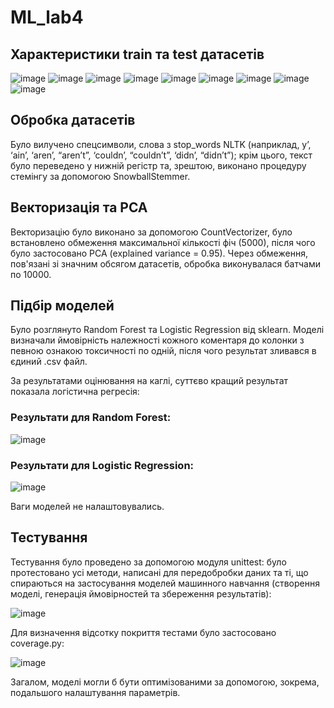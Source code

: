# ML_lab4
## Характеристики train та test датасетів
![image](https://github.com/CyberSeagull/ML_lab4/assets/62190177/49bbb089-e5f8-41d2-b36c-f500d43e5da8)
![image](https://github.com/CyberSeagull/ML_lab4/assets/62190177/728c6dbb-3e4f-4c6f-9c64-39b5174dc377)
![image](https://github.com/CyberSeagull/ML_lab4/assets/62190177/c5973c1f-75a0-46f1-9803-0730b70b9b08)
![image](https://github.com/CyberSeagull/ML_lab4/assets/62190177/d3331cac-c8ae-442d-ab0a-f67de6d2fdc1)
![image](https://github.com/CyberSeagull/ML_lab4/assets/62190177/1605486f-d986-46f0-8281-8935ea8d5524)
![image](https://github.com/CyberSeagull/ML_lab4/assets/62190177/ef352f1d-d593-49fb-bf5b-e4cdc74e69f1)
![image](https://github.com/CyberSeagull/ML_lab4/assets/62190177/1e3e7cea-cdec-4242-a4c9-f8a458ea709e)
![image](https://github.com/CyberSeagull/ML_lab4/assets/62190177/f47f7308-a4fc-472b-9e14-b7a75c21a214)
![image](https://github.com/CyberSeagull/ML_lab4/assets/62190177/3b7cb0ca-0298-49b5-adb7-72ddd787e81e)
## Обробка датасетів
Було вилучено спецсимволи, слова з stop_words NLTK (наприклад, y’, ‘ain’, ‘aren’, “aren’t”, ‘couldn’, “couldn’t”, ‘didn’, “didn’t”); крім цього, 
текст було переведено у нижній регістр та, зрештою, виконано процедуру стемінгу за допомогою SnowballStemmer.
## Векторизація та PCA
Векторизацію було виконано за допомогою CountVectorizer, було встановлено обмеження максимальної кількості фіч (5000), після чого було застосовано PCA (explained variance = 0.95). 
Через обмеження, пов'язані зі значним обсягом датасетів, обробка виконувалася батчами по 10000.
## Підбір моделей
Було розглянуто Random Forest та Logistic Regression від sklearn. Моделі визначали ймовірність належності кожного коментаря до колонки з певною ознакою токсичності по одній, 
після чого результат зливався в єдиний .csv файл.

За результатами оцінювання на каглі, суттєво кращий результат показала логістична регресія:
### Результати для Random Forest:
![image](https://github.com/CyberSeagull/ML_lab4/assets/62190177/1d355b7c-2940-4409-9744-67755b805013)
### Результати для Logistic Regression:
![image](https://github.com/CyberSeagull/ML_lab4/assets/62190177/b5019fda-18e4-489e-8232-7bc044f35d5a)

Ваги моделей не налаштовувались.
## Тестування
Тестування було проведено за допомогою модуля unittest: було протестовано усі методи, написані для передобробки даних та ті, що спираються на застосування моделей 
машинного навчання (створення моделі, генерація ймовірностей та збереження результатів):


![image](https://github.com/CyberSeagull/ML_lab4/assets/62190177/93459bc0-a750-45b2-863c-2cdf9582a1fb)

Для визначення відсотку покриття тестами було застосовано coverage.py:

![image](https://github.com/CyberSeagull/ML_lab4/assets/62190177/8373a21a-12ad-4b3e-b651-27563e861409)

Загалом, моделі могли б бути оптимізованими за допомогою, зокрема, подальшого налаштування параметрів.
